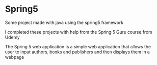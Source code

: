 # Spring5
Some project made with java using the spring5 framework

I completed these projects with help from the Spring 5 Guru course from Udemy

The Spring 5 web application is a simple web application that allows the user to input authors, books and publishers and then
displays them in a webpage
